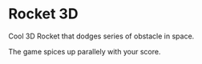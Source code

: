 # Rocket 3D
Cool 3D Rocket that dodges series of obstacle in space.

The game spices up parallely with your score.
